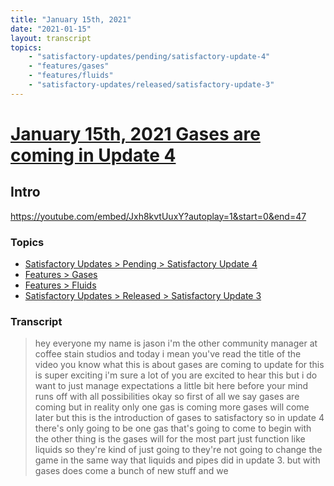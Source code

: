 ```yaml
---
title: "January 15th, 2021"
date: "2021-01-15"
layout: transcript
topics: 
    - "satisfactory-updates/pending/satisfactory-update-4"
    - "features/gases"
    - "features/fluids"
    - "satisfactory-updates/released/satisfactory-update-3"
---
```

# [January 15th, 2021 Gases are coming in Update 4](../2021-01-15.md)
## Intro
https://youtube.com/embed/Jxh8kvtUuxY?autoplay=1&start=0&end=47
### Topics
* [Satisfactory Updates > Pending > Satisfactory Update 4](../topics/satisfactory-updates/pending/satisfactory-update-4.md)
* [Features > Gases](../topics/features/gases.md)
* [Features > Fluids](../topics/features/fluids.md)
* [Satisfactory Updates > Released > Satisfactory Update 3](../topics/satisfactory-updates/released/satisfactory-update-3.md)

### Transcript

> hey everyone my name is jason i'm the
> other community manager at coffee stain
> studios and
> today i mean you've read the title of
> the video you know what this is about
> gases are coming to update for this is
> super exciting
> i'm sure a lot of you are excited to
> hear this but i do want to just manage
> expectations a little bit here
> before your mind runs off with all
> possibilities okay so first of all we
> say gases are coming
> but in reality only one gas is coming
> more gases will come
> later but this is the introduction of
> gases to satisfactory so in update 4
> there's only going to be one gas that's
> going to come to begin with
> the other thing is the gases will for
> the most part just function like liquids
> so they're kind of just going to they're
> not going to change the game in the same
> way that
> liquids and pipes did in update 3. but
> with gases
> does come a bunch of new stuff and we
